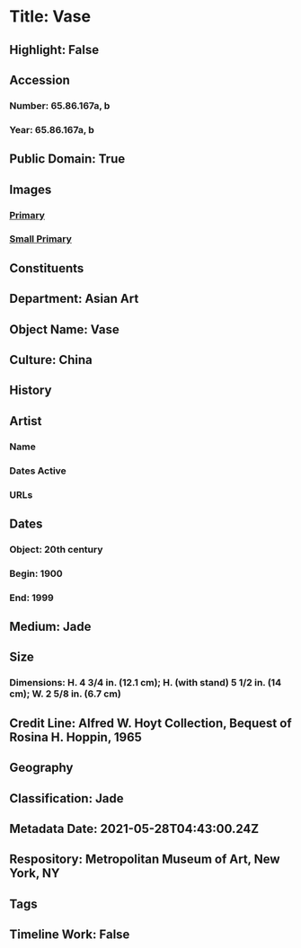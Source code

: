 # Title: Vase
## Highlight: False
## Accession
### Number: 65.86.167a, b
### Year: 65.86.167a, b
## Public Domain: True
## Images
### [Primary](https://images.metmuseum.org/CRDImages/as/original/183631.jpg)
### [Small Primary](https://images.metmuseum.org/CRDImages/as/web-large/183631.jpg)
## Constituents
## Department: Asian Art
## Object Name: Vase
## Culture: China
## History
## Artist
### Name
### Dates Active
### URLs
## Dates
### Object: 20th century
### Begin: 1900
### End: 1999
## Medium: Jade
## Size
### Dimensions: H. 4 3/4 in. (12.1 cm); H. (with stand) 5 1/2 in. (14 cm); W. 2 5/8 in. (6.7 cm)
## Credit Line: Alfred W. Hoyt Collection, Bequest of Rosina H. Hoppin, 1965
## Geography
## Classification: Jade
## Metadata Date: 2021-05-28T04:43:00.24Z
## Respository: Metropolitan Museum of Art, New York, NY
## Tags
## Timeline Work: False